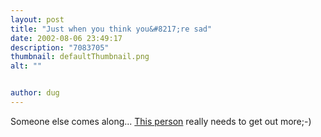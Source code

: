 ```yaml
---
layout: post
title: "Just when you think you&#8217;re sad"
date: 2002-08-06 23:49:17
description: "7083705"
thumbnail: defaultThumbnail.png
alt: ""


author: dug
---
```


<p>Someone else comes along... <a href="http://www.robotics.com/chair/">This person</a> really needs to get out more;-)</p>
